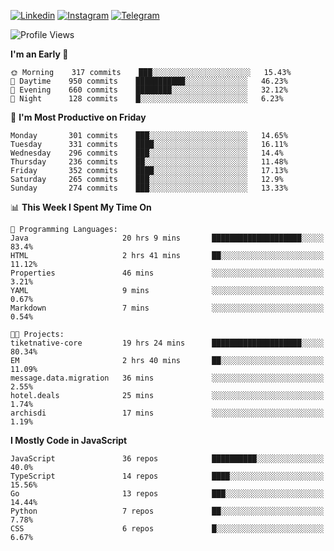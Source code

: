 [![Linkedin](https://img.shields.io/badge/-Archie-blue?style=flat-square&labelColor=gray&logo=Linkedin&logoColor=white&link=https://www.linkedin.com/in/archisdi)](https://www.linkedin.com/in/archisdi)
[![Instagram](https://img.shields.io/badge/-@archisdi-orange?style=flat-square&labelColor=gray&logo=Instagram&logoColor=white&link=https://www.instagram.com/archisdi)](https://www.instagram.com/archisdi)
[![Telegram](https://img.shields.io/badge/-aai-informational?style=flat-square&labelColor=gray&logo=telegram&logoColor=white&link=https://t.me/archisdi)](https://t.me/archisdi)

<!--START_SECTION:waka-->
![Profile Views](http://img.shields.io/badge/Profile%20Views-71-blue)

**I'm an Early 🐤** 

```text
🌞 Morning    317 commits    ███░░░░░░░░░░░░░░░░░░░░░░   15.43% 
🌆 Daytime    950 commits    ███████████░░░░░░░░░░░░░░   46.23% 
🌃 Evening    660 commits    ████████░░░░░░░░░░░░░░░░░   32.12% 
🌙 Night      128 commits    █░░░░░░░░░░░░░░░░░░░░░░░░   6.23%

```
📅 **I'm Most Productive on Friday** 

```text
Monday       301 commits    ███░░░░░░░░░░░░░░░░░░░░░░   14.65% 
Tuesday      331 commits    ████░░░░░░░░░░░░░░░░░░░░░   16.11% 
Wednesday    296 commits    ███░░░░░░░░░░░░░░░░░░░░░░   14.4% 
Thursday     236 commits    ██░░░░░░░░░░░░░░░░░░░░░░░   11.48% 
Friday       352 commits    ████░░░░░░░░░░░░░░░░░░░░░   17.13% 
Saturday     265 commits    ███░░░░░░░░░░░░░░░░░░░░░░   12.9% 
Sunday       274 commits    ███░░░░░░░░░░░░░░░░░░░░░░   13.33%

```


📊 **This Week I Spent My Time On** 

```text
💬 Programming Languages: 
Java                     20 hrs 9 mins       ████████████████████░░░░░   83.4% 
HTML                     2 hrs 41 mins       ██░░░░░░░░░░░░░░░░░░░░░░░   11.12% 
Properties               46 mins             ░░░░░░░░░░░░░░░░░░░░░░░░░   3.21% 
YAML                     9 mins              ░░░░░░░░░░░░░░░░░░░░░░░░░   0.67% 
Markdown                 7 mins              ░░░░░░░░░░░░░░░░░░░░░░░░░   0.54%

🐱‍💻 Projects: 
tiketnative-core         19 hrs 24 mins      ████████████████████░░░░░   80.34% 
EM                       2 hrs 40 mins       ██░░░░░░░░░░░░░░░░░░░░░░░   11.09% 
message.data.migration   36 mins             ░░░░░░░░░░░░░░░░░░░░░░░░░   2.55% 
hotel.deals              25 mins             ░░░░░░░░░░░░░░░░░░░░░░░░░   1.74% 
archisdi                 17 mins             ░░░░░░░░░░░░░░░░░░░░░░░░░   1.19%

```

**I Mostly Code in JavaScript** 

```text
JavaScript               36 repos            ██████████░░░░░░░░░░░░░░░   40.0% 
TypeScript               14 repos            ████░░░░░░░░░░░░░░░░░░░░░   15.56% 
Go                       13 repos            ███░░░░░░░░░░░░░░░░░░░░░░   14.44% 
Python                   7 repos             ██░░░░░░░░░░░░░░░░░░░░░░░   7.78% 
CSS                      6 repos             █░░░░░░░░░░░░░░░░░░░░░░░░   6.67%

```



<!--END_SECTION:waka-->